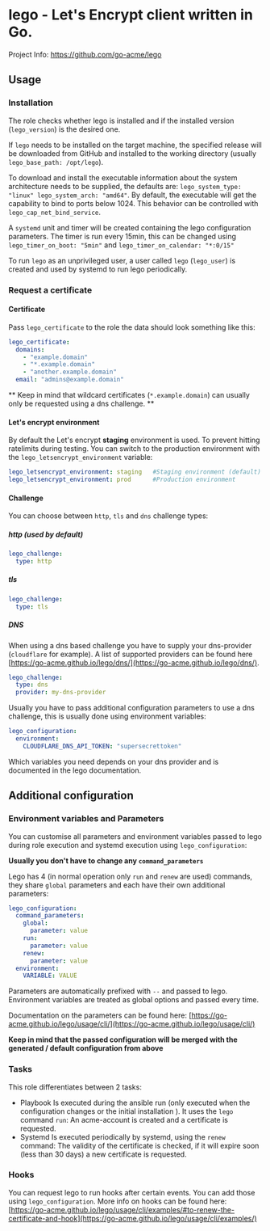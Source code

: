 # lego - Let's Encrypt client written in Go. 
Project Info: https://github.com/go-acme/lego

## Usage
### Installation
The role checks whether lego is installed and if the installed version (`lego_version`) is the desired one.

If `lego` needs to be installed on the target machine, the specified release will be downloaded from GitHub and installed to the working directory (usually `lego_base_path: /opt/lego`).

To download and install the executable information about the system architecture needs to be supplied, the defaults are: `lego_system_type: "linux" lego_system_arch: "amd64"`.
By default, the executable will get the capability to bind to ports below 1024. This behavior can be controlled with `lego_cap_net_bind_service`.

A `systemd` unit and timer will be created containing the lego configuration parameters. The timer is run every 15min, this can be changed using `lego_timer_on_boot: "5min"` and `lego_timer_on_calendar: "*:0/15"`

To run `lego` as an unprivileged user, a user called `lego` (`lego_user`) is created and used by systemd to run lego periodically.

### Request a certificate
#### Certificate
Pass `lego_certificate` to the role the data should look something like this:
```yml
lego_certificate:
  domains:
    - "example.domain"
    - "*.example.domain"
    - "another.example.domain"
  email: "admins@example.domain"
```
** Keep in mind that wildcard certificates (`*.example.domain`) can usually only be requested using a dns challenge. **
#### Let's encrypt environment
By default the Let's encrypt **staging** environment is used. To prevent hitting ratelimits during testing.
You can switch to the production environment with the `lego_letsencrypt_environment` variable:
```yml
lego_letsencrypt_environment: staging   #Staging environment (default)
lego_letsencrypt_environment: prod      #Production environment
```
#### Challenge
You can choose between `http`, `tls` and `dns` challenge types:
##### http (used by default)
```yml
lego_challenge:
  type: http
```

##### tls
```yml
lego_challenge:
  type: tls
```

##### DNS
When using a dns based challenge you have to supply your dns-provider (`cloudflare` for example). A list of supported providers can be found here [https://go-acme.github.io/lego/dns/](https://go-acme.github.io/lego/dns/).
```yml
lego_challenge:
  type: dns
  provider: my-dns-provider
```
Usually you have to pass additional configuration parameters to use a dns challenge, this is usually done using environment variables:
```yml
lego_configuration:
  environment:
    CLOUDFLARE_DNS_API_TOKEN: "supersecrettoken"
```
Which variables you need depends on your dns provider and is documented in the lego documentation.

## Additional configuration
### Environment variables and Parameters
You can customise all parameters and environment variables passed to lego during role execution and systemd execution using `lego_configuration`:

**Usually you don't have to change any `command_parameters`**

Lego has 4 (in normal operation only `run` and `renew` are used) commands, they share `global` parameters and each have their own additional parameters:
```yml
lego_configuration:
  command_parameters:
    global: 
      parameter: value
    run:
      parameter: value
    renew:
      parameter: value
  environment: 
    VARIABLE: VALUE
```
Parameters are automatically prefixed with `--` and passed to lego. Environment variables are treated as global options and passed every time.

Documentation on the parameters can be found here: [https://go-acme.github.io/lego/usage/cli/](https://go-acme.github.io/lego/usage/cli/)

**Keep in mind that the passed configuration will be merged with the generated / default configuration from above**

### Tasks
This role differentiates between 2 tasks:
- Playbook
  Is executed during the ansible run (only executed when the configuration changes or the initial installation ). It uses the `lego` command `run`: An acme-account is created and a certificate is requested.
- Systemd
  Is executed periodically by systemd, using the `renew` command: The validity of the certificate is checked, if it will expire soon (less than 30 days) a new certificate is requested.

### Hooks
You can request lego to run hooks after certain events. You can add those using `lego_configuration`. More info on hooks can be found here: [https://go-acme.github.io/lego/usage/cli/examples/#to-renew-the-certificate-and-hook](https://go-acme.github.io/lego/usage/cli/examples/) 
